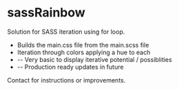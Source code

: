 # sassRainbow
<p>Solution for SASS iteration using for loop.</p>

<ul>
  <li>Builds the main.css file from the main.scss file</li>
  <li>Iteration through colors applying a hue to each</li>
  <li> -- Very basic to display iterative potential / possiblities</li>
  <li> -- Production ready updates in future</li>
</ul>

<p>Contact for instructions or improvements.</p>
